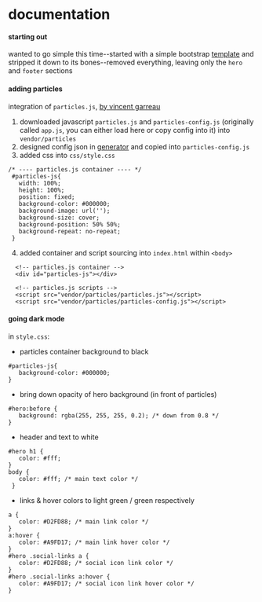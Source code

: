 # documentation

#### starting out
wanted to go simple this time--started with a simple bootstrap [template](https://bootstrapmade.com/free-html-bootstrap-template-my-resume/) and stripped it down to its bones--removed everything, leaving only the `hero` and `footer` sections

#### adding particles
integration of `particles.js`, [by vincent garreau](https://github.com/VincentGarreau/particles.js)

1. downloaded javascript `particles.js` and `particles-config.js` (originally called `app.js`, you can either load here or copy config into it) into `vendor/particles`
2. designed config json in [generator](https://vincentgarreau.com/particles.js/) and copied into `particles-config.js`
3. added css into `css/style.css`
```
/* ---- particles.js container ---- */
 #particles-js{
   width: 100%;
   height: 100%;
   position: fixed;
   background-color: #000000;
   background-image: url('');
   background-size: cover;
   background-position: 50% 50%;
   background-repeat: no-repeat;
 }
```
4. added container and script sourcing into `index.html` within `<body>`
```
  <!-- particles.js container -->
  <div id="particles-js"></div>

  <!-- particles.js scripts -->
  <script src="vendor/particles/particles.js"></script>
  <script src="vendor/particles/particles-config.js"></script>
```

#### going dark mode
in `style.css`:
- particles container background to black
```
#particles-js{
   background-color: #000000;
}
 ```
- bring down opacity of hero background (in front of particles)
```
#hero:before {
   background: rgba(255, 255, 255, 0.2); /* down from 0.8 */
}
```
- header and text to white
```
#hero h1 {
   color: #fff;
}
body {
   color: #fff; /* main text color */
 }
```
- links & hover colors to light green / green respectively
```
a {
   color: #D2FD88; /* main link color */
}
a:hover {
   color: #A9FD17; /* main link hover color */
}
#hero .social-links a {
   color: #D2FD88; /* social icon link color */
}
#hero .social-links a:hover {
   color: #A9FD17; /* social icon link hover color */
}
```
